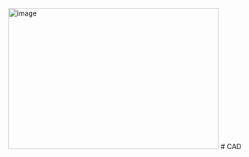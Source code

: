 <img width="430" height="289" alt="image" src="https://github.com/user-attachments/assets/1fdde355-1929-41ec-8477-0a01620c85c3" />
# CAD
